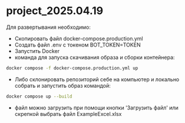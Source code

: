 # project_2025.04.19

Для развертывания необходимо:

- Скопировать файл docker-compose.production.yml
- Создать файл .env с токеном BOT_TOKEN=TOKEN
- Запустить Docker
- команда для запуска скачивания образа и сборки контейнера:
```sh
docker compose -f docker-compose.production.yml up
```
- Либо склонировать репозиторий себе на компьютер и локально собрать и запустить образ командой:
```sh
docker compose up --build
```
- файл можно загрузить при помощи кнопки 'Загрузить файл' или скрепкой выбрать файл ExampleExcel.xlsx
